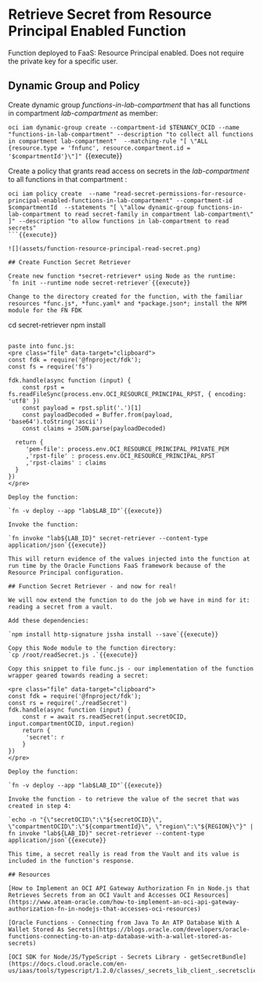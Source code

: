 # Retrieve Secret from Resource Principal Enabled Function

Function deployed to FaaS: Resource Principal enabled. Does not require the private key for a specific user.

## Dynamic Group and Policy 
Create dynamic group *functions-in-lab-compartment* that has all functions in compartment *lab-compartment* as member:

`oci iam dynamic-group create --compartment-id $TENANCY_OCID --name "functions-in-lab-compartment" --description "to collect all functions in compartment lab-compartment"  --matching-rule "[ \"ALL {resource.type = 'fnfunc', resource.compartment.id = '$compartmentId'}\"]" `{{execute}}

Create a policy that grants read access on secrets in the *lab-compartment* to all functions in that compartment :

```
oci iam policy create  --name "read-secret-permissions-for-resource-principal-enabled-functions-in-lab-compartment" --compartment-id $compartmentId  --statements "[ \"allow dynamic-group functions-in-lab-compartment to read secret-family in compartment lab-compartment\" ]" --description "to allow functions in lab-compartment to read secrets"
```{{execute}}

![](assets/function-resource-principal-read-secret.png)

## Create Function Secret Retriever

Create new function *secret-retriever* using Node as the runtime: 
`fn init --runtime node secret-retriever`{{execute}}

Change to the directory created for the function, with the familiar resources *func.js*, *func.yaml* and *package.json*; install the NPM module for the FN FDK

```
cd secret-retriever
npm install 
```{{execute}}

paste into func.js:
<pre class="file" data-target="clipboard">
const fdk = require('@fnproject/fdk');
const fs = require('fs')

fdk.handle(async function (input) {
    const rpst = fs.readFileSync(process.env.OCI_RESOURCE_PRINCIPAL_RPST, { encoding: 'utf8' })
    const payload = rpst.split('.')[1]
    const payloadDecoded = Buffer.from(payload, 'base64').toString('ascii')
    const claims = JSON.parse(payloadDecoded)
  
  return {
     'pem-file': process.env.OCI_RESOURCE_PRINCIPAL_PRIVATE_PEM
     ,'rpst-file' : process.env.OCI_RESOURCE_PRINCIPAL_RPST
     ,'rpst-claims' : claims
  }
})
</pre>

Deploy the function:

`fn -v deploy --app "lab$LAB_ID"`{{execute}}

Invoke the function:

`fn invoke "lab${LAB_ID}" secret-retriever --content-type application/json`{{execute}}

This will return evidence of the values injected into the function at run time by the Oracle Functions FaaS framework because of the Resource Principal configuration.

## Function Secret Retriever - and now for real!

We will now extend the function to do the job we have in mind for it: reading a secret from a vault.

Add these dependencies:

`npm install http-signature jssha install --save`{{execute}}

Copy this Node module to the function directory:
`cp /root/readSecret.js .`{{execute}}

Copy this snippet to file func.js - our implementation of the function wrapper geared towards reading a secret:

<pre class="file" data-target="clipboard">
const fdk = require('@fnproject/fdk');
const rs = require('./readSecret')
fdk.handle(async function (input) {
    const r = await rs.readSecret(input.secretOCID, input.compartmentOCID, input.region)
    return {
     'secret': r
    }
})
</pre>

Deploy the function:

`fn -v deploy --app "lab$LAB_ID"`{{execute}}

Invoke the function - to retrieve the value of the secret that was created in step 4:

`echo -n "{\"secretOCID\":\"${secretOCID}\", \"compartmentOCID\":\"${compartmentId}\", \"region\":\"${REGION}\"}" | fn invoke "lab${LAB_ID}" secret-retriever --content-type application/json`{{execute}}

This time, a secret really is read from the Vault and its value is included in the function's response.

## Resources

[How to Implement an OCI API Gateway Authorization Fn in Node.js that Retrieves Secrets from an OCI Vault and Accesses OCI Resources](https://www.ateam-oracle.com/how-to-implement-an-oci-api-gateway-authorization-fn-in-nodejs-that-accesses-oci-resources)

[Oracle Functions - Connecting from Java To An ATP Database With A Wallet Stored As Secrets](https://blogs.oracle.com/developers/oracle-functions-connecting-to-an-atp-database-with-a-wallet-stored-as-secrets)

[OCI SDK for Node/JS/TypeScript - Secrets Library - getSecretBundle](https://docs.cloud.oracle.com/en-us/iaas/tools/typescript/1.2.0/classes/_secrets_lib_client_.secretsclient.html)